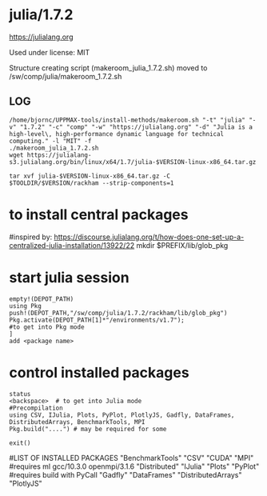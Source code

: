julia/1.7.2
========================

<https://julialang.org>

Used under license:
MIT


Structure creating script (makeroom_julia_1.7.2.sh) moved to /sw/comp/julia/makeroom_1.7.2.sh

LOG
---

    /home/bjornc/UPPMAX-tools/install-methods/makeroom.sh "-t" "julia" "-v" "1.7.2" "-c" "comp" "-w" "https://julialang.org" "-d" "Julia is a high-level\, high-performance dynamic language for technical computing." -l "MIT" -f
    ./makeroom_julia_1.7.2.sh
    wget https://julialang-s3.julialang.org/bin/linux/x64/1.7/julia-$VERSION-linux-x86_64.tar.gz

    tar xvf julia-$VERSION-linux-x86_64.tar.gz -C $TOOLDIR/$VERSION/rackham --strip-components=1
   

# to install central packages
#inspired by: https://discourse.julialang.org/t/how-does-one-set-up-a-centralized-julia-installation/13922/22
    mkdir $PREFIX/lib/glob_pkg
#    start julia session
    empty!(DEPOT_PATH)
    using Pkg
    push!(DEPOT_PATH,"/sw/comp/julia/1.7.2/rackham/lib/glob_pkg") 
    Pkg.activate(DEPOT_PATH[1]*"/environments/v1.7");
    #to get into Pkg mode
    ]
    add <package name>
#    control installed packages
    status
    <backspace>  # to get into Julia mode
    #Precompilation
    using CSV, IJulia, Plots, PyPlot, PlotlyJS, Gadfly, DataFrames, DistributedArrays, BenchmarkTools, MPI
    Pkg.build("....") # may be required for some

    exit()

#LIST OF INSTALLED PACKAGES
  "BenchmarkTools"
  "CSV"
  "CUDA"
  "MPI"			#requires ml gcc/10.3.0 openmpi/3.1.6
  "Distributed"
  "IJulia"
  "Plots"
  "PyPlot"	#requires build with PyCall 
  "Gadfly"
  "DataFrames"
  "DistributedArrays"
  "PlotlyJS"	


